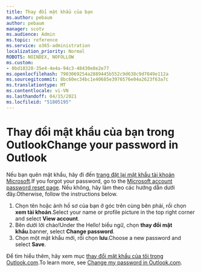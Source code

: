 ```yaml
---
title: Thay đổi mật khẩu của bạn
ms.author: pebaum
author: pebaum
manager: scotv
ms.audience: Admin
ms.topic: reference
ms.service: o365-administration
localization_priority: Normal
ROBOTS: NOINDEX, NOFOLLOW
ms.custom:
- 0bd18328-35e4-4e4a-94c3-48430e8e2e77
ms.openlocfilehash: 7903069254a2889445b552c9d638c9d7049e112a
ms.sourcegitcommit: 8bc60ec34bc1e40685e3976576e04a2623f63a7c
ms.translationtype: MT
ms.contentlocale: vi-VN
ms.lasthandoff: 04/15/2021
ms.locfileid: "51805195"
---
```

# <a name="change-your-password-in-outlook"></a><span data-ttu-id="487ec-102">Thay đổi mật khẩu của bạn trong Outlook</span><span class="sxs-lookup"><span data-stu-id="487ec-102">Change your password in Outlook</span></span>

<span data-ttu-id="487ec-103">Nếu bạn quên mật khẩu, hãy đi đến [trang đặt lại mật khẩu tài khoản Microsoft](https://go.microsoft.com/fwlink/p/?linkid=841909).</span><span class="sxs-lookup"><span data-stu-id="487ec-103">If you forgot your password, go to the [Microsoft account password reset page](https://go.microsoft.com/fwlink/p/?linkid=841909).</span></span> <span data-ttu-id="487ec-104">Nếu không, hãy làm theo các hướng dẫn dưới đây.</span><span class="sxs-lookup"><span data-stu-id="487ec-104">Otherwise, follow the instructions below.</span></span>
  
1. <span data-ttu-id="487ec-105">Chọn tên hoặc ảnh hồ sơ của bạn ở góc trên cùng bên phải, rồi chọn **xem tài khoản**.</span><span class="sxs-lookup"><span data-stu-id="487ec-105">Select your name or profile picture in the top right corner and select **View account**.</span></span>
2. <span data-ttu-id="487ec-106">Bên dưới lời chào!</span><span class="sxs-lookup"><span data-stu-id="487ec-106">Under the Hello!</span></span> <span data-ttu-id="487ec-107">biểu ngữ, chọn **thay đổi mật khẩu**.</span><span class="sxs-lookup"><span data-stu-id="487ec-107">banner, select **Change password**.</span></span>
3. <span data-ttu-id="487ec-108">Chọn một mật khẩu mới, rồi chọn **lưu**.</span><span class="sxs-lookup"><span data-stu-id="487ec-108">Choose a new password and select **Save**.</span></span>

<span data-ttu-id="487ec-109">Để tìm hiểu thêm, hãy xem mục [thay đổi mật khẩu của tôi trong Outlook.com](https://support.office.com/article/2138d690-811c-4545-b2f3-e4dbe80c9735.aspx).</span><span class="sxs-lookup"><span data-stu-id="487ec-109">To learn more, see [Change my password in Outlook.com](https://support.office.com/article/2138d690-811c-4545-b2f3-e4dbe80c9735.aspx).</span></span>